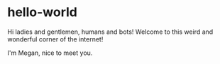 # hello-world

Hi ladies and gentlemen, humans and bots! Welcome to this weird and wonderful corner of the internet!

I'm Megan, nice to meet you.
